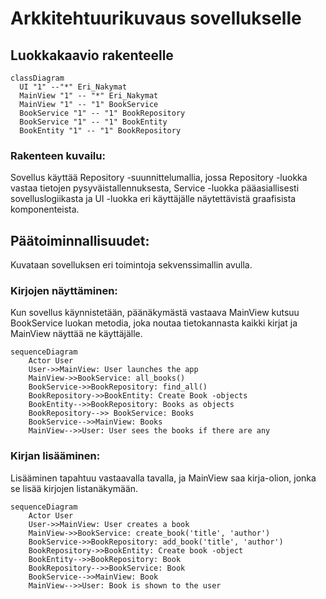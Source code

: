 # Arkkitehtuurikuvaus sovellukselle

## Luokkakaavio rakenteelle

```mermaid
classDiagram
  UI "1" --"*" Eri_Nakymat
  MainView "1" -- "*" Eri_Nakymat
  MainView "1" -- "1" BookService
  BookService "1" -- "1" BookRepository
  BookService "1" -- "1" BookEntity
  BookEntity "1" -- "1" BookRepository
```

### Rakenteen kuvailu:

Sovellus käyttää Repository -suunnittelumallia, jossa Repository -luokka vastaa tietojen pysyväistallennuksesta, Service -luokka pääasiallisesti sovelluslogiikasta ja UI -luokka eri käyttäjälle näytettävistä graafisista komponenteista.

## Päätoiminnallisuudet:

Kuvataan sovelluksen eri toimintoja sekvenssimallin avulla.

### Kirjojen näyttäminen:

Kun sovellus käynnistetään, päänäkymästä vastaava MainView kutsuu BookService luokan metodia, joka noutaa tietokannasta kaikki kirjat ja MainView näyttää ne käyttäjälle.

```mermaid
sequenceDiagram
    Actor User
    User->>MainView: User launches the app
    MainView->>BookService: all_books()
    BookService->>BookRepository: find_all()
    BookRepository->>BookEntity: Create Book -objects
    BookEntity-->>BookRepository: Books as objects
    BookRepository-->> BookService: Books
    BookService-->>MainView: Books
    MainView-->>User: User sees the books if there are any
```

### Kirjan lisääminen:

Lisääminen tapahtuu vastaavalla tavalla, ja MainView saa kirja-olion, jonka se lisää kirjojen listanäkymään.

```mermaid
sequenceDiagram
    Actor User
    User->>MainView: User creates a book
    MainView->>BookService: create_book('title', 'author')
    BookService->>BookRepository: add_book('title', 'author')
    BookRepository->>BookEntity: Create book -object
    BookEntity-->>BookRepository: Book
    BookRepository-->>BookService: Book
    BookService-->>MainView: Book
    MainView-->>User: Book is shown to the user
```

